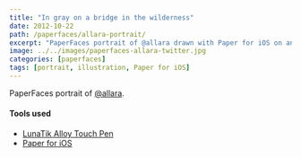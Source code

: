 ```yaml
---
title: "In gray on a bridge in the wilderness"
date: 2012-10-22
path: /paperfaces/allara-portrait/
excerpt: "PaperFaces portrait of @allara drawn with Paper for iOS on an iPad."
image: ../../images/paperfaces-allara-twitter.jpg
categories: [paperfaces]
tags: [portrait, illustration, Paper for iOS]
---
```


PaperFaces portrait of [@allara](https://twitter.com/allara).

#### Tools used

- [LunaTik Alloy Touch Pen](https://www.amazon.com/gp/product/B00821TR7G/ref=as_li_ss_tl?ie=UTF8&tag=mademist-20&linkCode=as2&camp=1789&creative=390957&creativeASIN=B00821TR7G)
- [Paper for iOS](https://paper.bywetransfer.com/)
